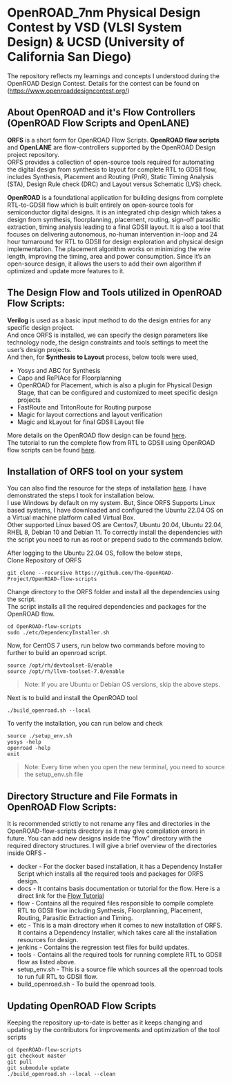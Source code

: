 # OpenROAD_7nm Physical Design Contest by VSD (VLSI System Design) & UCSD (University of California San Diego)
The repository reflects my learnings and concepts I understood during the OpenROAD Design Contest. Details for the contest can be found on (https://www.openroaddesigncontest.org/)

## About OpenROAD and it's Flow Controllers (OpenROAD Flow Scripts and OpenLANE)
**ORFS** is a short form for OpenROAD Flow Scripts. **OpenROAD flow scripts** and **OpenLANE** are flow-controllers supported by the OpenROAD Design project repository.  
ORFS provides a collection of open-source tools required for automating the digital design from synthesis to layout for complete RTL to GDSII flow, includes Synthesis, Placement and Routing (PnR), Static Timing Analysis (STA), Design Rule check (DRC) and Layout versus Schematic (LVS) check.

**OpenROAD** is a foundational application for building designs from complete RTL-to-GDSII flow which is built entirely on open-source tools for semiconductor digital designs. It is an integrated chip design which takes a design from synthesis, floorplanning, placement, routing, sign-off parasitic extraction, timing analysis leading to a final GDSII layout.
It is also a tool that focuses on delivering autonomous, no-human intervention in-loop and 24 hour turnaround for RTL to GDSII for design exploration and physical design implementation. The placement algorithm works on minimizing the wire length, improving the timing, area and power consumption. Since it’s an open-source design, it allows the users to add their own algorithm if optimized and update more features to it.

## The Design Flow and Tools utilized in OpenROAD Flow Scripts: 
**Verilog** is used as a basic input method to do the design entries for any specific design project.  
And once ORFS is installed, we can specify the design parameters like technology node, the design constraints and tools settings to meet the user’s design projects.  
And then, for **Synthesis to Layout** process, below tools were used,  
* Yosys and ABC for Synthesis  
* Capo and RePIAce for Floorplanning  
* OpenROAD for Placement, which is also a plugin for Physical Design Stage, that can be configured and customized  to meet specific design projects  
* FastRoute and TritonRoute for Routing purpose  
* Magic for layout corrections and layout verification  
* Magic and kLayout for final GDSII Layout file  

More details on the OpenROAD flow design can be found [here](https://openroad.readthedocs.io/en/latest/main/README.html#build-using-support-script).  
The tutorial to run the complete flow from RTL to GDSII using OpenROAD flow scripts can be found [here](https://openroad-flow-scripts.readthedocs.io/en/latest/tutorials/FlowTutorial.html).  

## Installation of ORFS tool on your system  
You can also find the resource for the steps of installation [here](https://openroad-flow-scripts.readthedocs.io/en/latest/user/BuildLocally.html). I have demonstrated the steps I took for installation below.  
I use Windows by default on my system. But, Since ORFS Supports Linux based systems, I have downloaded and configured the Ubuntu 22.04 OS on a Virtual machine platform called Virtual Box.  
Other supported Linux based OS are Centos7, Ubuntu 20.04, Ubuntu 22.04, RHEL 8, Debian 10 and Debian 11. To correctly install the dependencies with the script you need to run as root or prepend sudo to the commands below.  

After logging to the Ubuntu 22.04 OS, follow the below steps,  
Clone Repository of ORFS  

    git clone --recursive https://github.com/The-OpenROAD-Project/OpenROAD-flow-scripts

Change directory to the ORFS folder and install all the dependencies using the script.  
The script installs all the required dependencies and packages for the OpenROAD flow.  

    cd OpenROAD-flow-scripts
    sudo ./etc/DependencyInstaller.sh

Now, for CentOS 7 users, run below two commands before moving to further to build an openroad script.  

    source /opt/rh/devtoolset-8/enable
    source /opt/rh/llvm-toolset-7.0/enable

> Note: If you are Ubuntu or Debian OS versions, skip the above steps.  

Next is to build and install the OpenROAD tool  

    ./build_openroad.sh --local

To verify the installation, you can run below and check  

    source ./setup_env.sh
    yosys -help
    openroad -help
    exit

> Note: Every time when you open the new terminal, you need to source the setup_env.sh file  

## Directory Structure and File Formats in OpenROAD Flow Scripts: 
It is recommended strictly to not rename any files and directories in the OpenROAD-flow-scripts directory as it may give compilation errors in future.
You can add new designs inside the "flow" directory with the required directory structures. I will give a brief overview of the directories inside ORFS - 
* docker - For the docker based installation, it has a Dependency Installer Script which installs all the required tools and packages for ORFS design.  
* docs - It contains basis documentation or tutorial for the flow. Here is a direct link for the [Flow Tutorial](https://github.com/The-OpenROAD-Project/OpenROAD-flow-scripts/blob/master/docs/tutorials/FlowTutorial.md)  
* flow - Contains all the required files responsible to compile complete RTL to GDSII flow including Synthesis, Floorplanning, Placement, Routing, Parasitic Extraction and Timing.  
* etc - This is a main directory when it comes to new installation of ORFS. It contains a Dependency Installer, which takes care all the installation resources for design.  
* jenkins - Contains the regression test files for build updates.  
* tools - Contains all the required tools for running complete RTL to GDSII flow as listed above.  
* setup_env.sh - This is a source file which sources all the openroad tools to run full RTL to GDSII flow.
* build_openroad.sh -  To build the openroad tools.  

## Updating OpenROAD Flow Scripts
Keeping the repository up-to-date is better as it keeps changing and updating by the contributors for improvements and optimization of the tool scripts

    cd OpenROAD-flow-scripts
    git checkout master
    git pull
    git submodule update
    ./build_openroad.sh --local --clean
